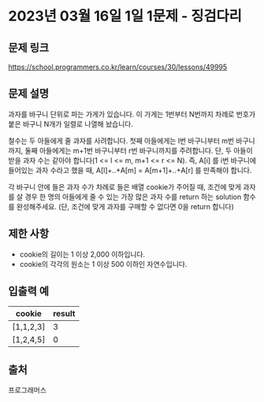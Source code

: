 # 2023년 03월 16일 1일 1문제 - 징검다리

## 문제 링크

<https://school.programmers.co.kr/learn/courses/30/lessons/49995>

## 문제 설명

과자를 바구니 단위로 파는 가게가 있습니다. 이 가게는 1번부터 N번까지 차례로 번호가 붙은 바구니 N개가 일렬로 나열해 놨습니다.

철수는 두 아들에게 줄 과자를 사려합니다. 첫째 아들에게는 l번 바구니부터 m번 바구니까지, 둘째 아들에게는 m+1번 바구니부터 r번 바구니까지를 주려합니다. 단, 두 아들이 받을 과자 수는 같아야 합니다(1 <= l <= m, m+1 <= r <= N). 즉, A[i] 를 i번 바구니에 들어있는 과자 수라고 했을 때, A[l]+..+A[m] = A[m+1]+..+A[r] 를 만족해야 합니다.

각 바구니 안에 들은 과자 수가 차례로 들은 배열 cookie가 주어질 때, 조건에 맞게 과자를 살 경우 한 명의 아들에게 줄 수 있는 가장 많은 과자 수를 return 하는 solution 함수를 완성해주세요. (단, 조건에 맞게 과자를 구매할 수 없다면 0을 return 합니다)

## 제한 사항

- cookie의 길이는 1 이상 2,000 이하입니다.
- cookie의 각각의 원소는 1 이상 500 이하인 자연수입니다.

## 입출력 예

| cookie    | result |
| --------- | ------ |
| [1,1,2,3] | 3      |
| [1,2,4,5] | 0      |

## 출처

프로그래머스
